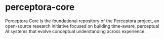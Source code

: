 # perceptora-core
Perceptora Core is the foundational repository of the Perceptora project, an open-source research initiative focused on building time-aware, perceptual AI systems that evolve conceptual understanding across experience.
